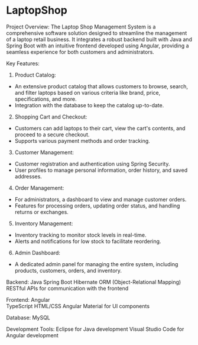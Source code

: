 # LaptopShop
Project Overview:
The Laptop Shop Management System is a comprehensive software solution designed to streamline the management of a laptop retail business. It integrates a robust backend built with Java and Spring Boot with an intuitive frontend developed using Angular, providing a seamless experience for both customers and administrators.

Key Features:
1. Product Catalog:
 - An extensive product catalog that allows customers to browse, search, and filter laptops based on various criteria like brand, price, specifications, and more.
 - Integration with the database to keep the catalog up-to-date.

2. Shopping Cart and Checkout:
 - Customers can add laptops to their cart, view the cart's contents, and proceed to a secure checkout.
 - Supports various payment methods and order tracking.

3. Customer Management:
 - Customer registration and authentication using Spring Security.
 - User profiles to manage personal information, order history, and saved addresses.

4. Order Management:
 - For administrators, a dashboard to view and manage customer orders.
 - Features for processing orders, updating order status, and handling returns or exchanges.

5. Inventory Management:
 - Inventory tracking to monitor stock levels in real-time.
 - Alerts and notifications for low stock to facilitate reordering.

6. Admin Dashboard:
 - A dedicated admin panel for managing the entire system, including products, customers, orders, and inventory.


Backend:
Java
Spring Boot
Hibernate ORM (Object-Relational Mapping)
RESTful APIs for communication with the frontend

Frontend:
Angular<br>
TypeScript
HTML/CSS
Angular Material for UI components

Database:
MySQL

Development Tools:
Eclipse for Java development
Visual Studio Code for Angular development
